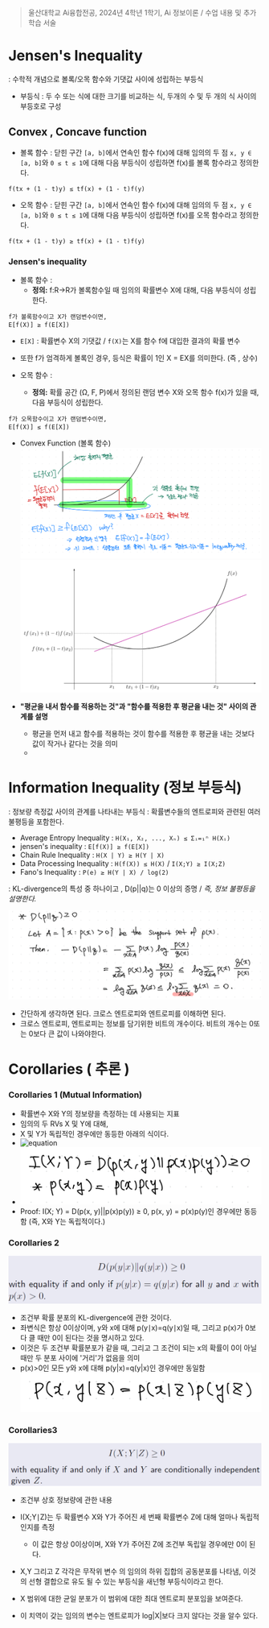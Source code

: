 > 울산대학교 Ai융합전공, 2024년 4학년 1학기, Ai 정보이론 / 수업 내용 및 추가 학습 서술

# Jensen's Inequality

: 수학적 개념으로 볼록/오목 함수와 기댓값 사이에 성립하는 부등식

- 부등식 : 두 수 또는 식에 대한 크기를 비교하는 식, 두개의 수 및 두 개의 식 사이의 부등호로 구성

## Convex , Concave function

- 볼록 함수 : 닫힌 구간 `[a, b]`에서 연속인 함수 f(x)에 대해 임의의 두 점 `x, y ∈ [a, b]`와 `0 ≤ t ≤ 1`에 대해 다음 부등식이 성립하면 f(x)를 볼록 함수라고 정의한다.

```
f(tx + (1 - t)y) ≤ tf(x) + (1 - t)f(y)
```

- 오목 함수 : 닫힌 구간 `[a, b]`에서 연속인 함수 f(x)에 대해 임의의 두 점 `x, y ∈ [a, b]`와 `0 ≤ t ≤ 1`에 대해 다음 부등식이 성립하면 f(x)를 오목 함수라고 정의한다.

```
f(tx + (1 - t)y) ≥ tf(x) + (1 - t)f(y)
```

### Jensen's inequality

- 볼록 함수 :
  - **정의:** f:R→R가 볼록함수일 때 임의의 확률변수 X에 대해, 다음 부등식이 성립한다.

```
f가 볼록함수이고 X가 랜덤변수이면,
E[f(X)] ≥ f(E[X])
```
- `E[X]` : 확률변수 X의 기댓값 / `f(X)`는 X를 함수 f에 대입한 결과의 확률 변수
- 또한 f가 엄격하게 볼록인 경우, 등식은 확률이 1인 X = EX를 의미한다. (즉 , 상수)

- 오목 함수 :
  - **정의:** 확률 공간 (Ω, F, P)에서 정의된 랜덤 변수 X와 오목 함수 f(x)가 있을 때, 다음 부등식이 성립한다.

```
f가 오목함수이고 X가 랜덤변수이면,
E[f(X)] ≤ f(E[X])
```

- Convex Function (볼록 함수)
  ![alt text](<Information Theory Attached file/Pasted image 20240326044506.png>)
  ![alt text](<Information Theory Attached file/Pasted image 20240326205402.png>)

- **"평균을 내서 함수를 적용하는 것"과 "함수를 적용한 후 평균을 내는 것" 사이의 관계를 설명**
	- 평균을 먼저 내고 함수를 적용하는 것이 함수를 적용한 후 평균을 내는 것보다 값이 작거나 같다는 것을 의미
	- 
# Information Inequality (정보 부등식)

: 정보량 측정값 사이의 관계를 나타내는 부등식
: 확률변수들의 엔트로피와 관련된 여러 불평등을 포함한다.

- Average Entropy Inequality : `H(X₁, X₂, ..., Xₙ) ≤ Σᵢ=₁ⁿ H(Xᵢ)`
- jensen's inequality : `E[f(X)] ≥ f(E[X])`
- Chain Rule Inequality : `H(X | Y) ≥ H(Y | X)`
- Data Processing Inequality : `H(f(X)) ≤ H(X)` / `I(X;Y) ≥ I(X;Z)`
- Fano's Inequality : `P(e) ≥ H(Y | X) / log(2)`

: KL-divergence의 특성 중 하나이고 , D(p||q)는 0 이상의 증명 / _즉, 정보 불평등을 설명한다._

![alt text](<Information Theory Attached file/Pasted image 20240326212644.png>)

- 간단하게 생각하면 된다. 크로스 엔트로피와 엔트로피를 이해하면 된다.
- 크로스 엔트로피, 엔트로피는 정보를 담기위한 비트의 개수이다. 비트의 개수는 0또는 0보다 큰 값이 나와야한다.

# Corollaries ( 추론 )

### Corollaries 1 (Mutual Information)
- 확률변수 X와 Y의 정보량을 측정하는 데 사용되는 지표
- 임의의 두 RVs X 및 Y에 대해,
- X 및 Y가 독립적인 경우에만 동등한 아래의 식이다.
- ![equation](<https://latex.codecogs.com/svg.image?\huge&space;&space;I(X;Y)\geq&space;0>)
- ![alt text](<Information Theory Attached file/Pasted image 20240408222605.png>)
- Proof: I(X; Y) = D(p(x, y)||p(x)p(y)) ≥ 0, p(x, y) = p(x)p(y)인 경우에만 동등함 (즉, X와 Y는 독립적이다.)

### Corollaries 2

![alt text](<Information Theory Attached file/Pasted image 20240326214143.png>)
- 조건부 확률 분포의 KL-divergence에 관한 것이다.
- 좌변식은 항상 0이상이며, y와 x에 대해 p(y∣x)=q(y∣x)일 때, 그리고 p(x)가 0보다 클 때만 0이 된다는 것을 명시하고 있다.
- 이것은 두 조건부 확률분포가 같을 때, 그리고 그 조건이 되는 x의 확률이 0이 아닐때만 두 분포 사이에 '거리'가 없음을 의미
- p(x)>0인 모든 y와 x에 대해 p(y|x)=q(y|x)인 경우에만 동일함
  ![alt text](<Information Theory Attached file/Pasted image 20240408222847.png>)

### Corollaries3

![alt text](<Information Theory Attached file/Pasted image 20240326214348.png>)
- 조건부 상호 정보량에 관한 내용
- I(X;Y∣Z)는 두 확률변수 X와 Y가 주어진 세 번째 확률변수 Z에 대해 얼마나 독립적인지를 측정
	- 이 값은 항상 0이상이며, X와 Y가 주어진 Z에 조건부 독립일 경우에만 0이 된다.

- X,Y 그리고 Z 각각은 무작위 변수 의 임의의 하위 집합의 공동분포를 나타냄, 이것의 선형 결합으로 유도 될 수 있는 부등식을 새넌형 부등식이라고 한다.
- X 범위에 대한 균일 분포가 이 범위에 대한 최대 엔트로피 분포임을 보여준다.
- 이 치역이 갖는 임의의 변수는 엔트로피가 log|X|보다 크지 않다는 것을 알수 있다.
